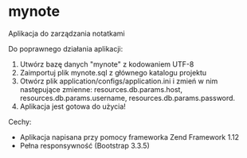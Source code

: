# mynote
Aplikacja do zarządzania notatkami

Do poprawnego działania aplikacji:
1. Utwórz bazę danych "mynote" z kodowaniem UTF-8
2. Zaimportuj plik mynote.sql z głównego katalogu projektu
3. Otwórz plik application/configs/application.ini i zmień w nim następujące zmienne: resources.db.params.host, resources.db.params.username, resources.db.params.password.
4. Aplikacja jest gotowa do użycia!

Cechy: 
- Aplikacja napisana przy pomocy frameworka Zend Framework 1.12
- Pełna responsywność (Bootstrap 3.3.5)